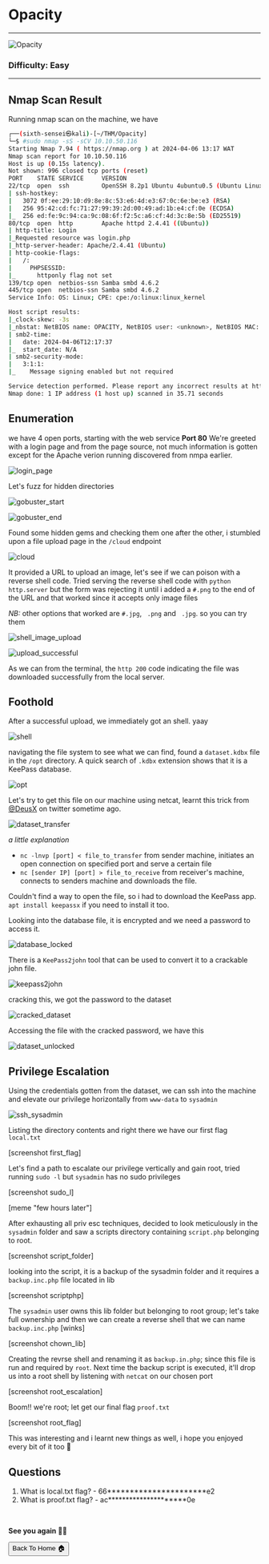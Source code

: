 # Opacity

***
![Opacity](https://tryhackme-images.s3.amazonaws.com/room-icons/328c078f7c5695439a46ba90ae48aaa0.png)

### Difficulty: Easy

***

## Nmap Scan Result

Running nmap scan on the machine, we have

```bash                                                                                 
┌──(sixth-sensei㉿kali)-[~/THM/Opacity]
└─$ #sudo nmap -sS -sCV 10.10.50.116
Starting Nmap 7.94 ( https://nmap.org ) at 2024-04-06 13:17 WAT
Nmap scan report for 10.10.50.116
Host is up (0.15s latency).
Not shown: 996 closed tcp ports (reset)
PORT    STATE SERVICE     VERSION
22/tcp  open  ssh         OpenSSH 8.2p1 Ubuntu 4ubuntu0.5 (Ubuntu Linux; protocol 2.0)
| ssh-hostkey: 
|   3072 0f:ee:29:10:d9:8e:8c:53:e6:4d:e3:67:0c:6e:be:e3 (RSA)
|   256 95:42:cd:fc:71:27:99:39:2d:00:49:ad:1b:e4:cf:0e (ECDSA)
|_  256 ed:fe:9c:94:ca:9c:08:6f:f2:5c:a6:cf:4d:3c:8e:5b (ED25519)
80/tcp  open  http        Apache httpd 2.4.41 ((Ubuntu))
| http-title: Login
|_Requested resource was login.php
|_http-server-header: Apache/2.4.41 (Ubuntu)
| http-cookie-flags: 
|   /: 
|     PHPSESSID: 
|_      httponly flag not set
139/tcp open  netbios-ssn Samba smbd 4.6.2
445/tcp open  netbios-ssn Samba smbd 4.6.2
Service Info: OS: Linux; CPE: cpe:/o:linux:linux_kernel

Host script results:
|_clock-skew: -3s
|_nbstat: NetBIOS name: OPACITY, NetBIOS user: <unknown>, NetBIOS MAC: <unknown> (unknown)
| smb2-time: 
|   date: 2024-04-06T12:17:37
|_  start_date: N/A
| smb2-security-mode: 
|   3:1:1: 
|_    Message signing enabled but not required

Service detection performed. Please report any incorrect results at https://nmap.org/submit/ .
Nmap done: 1 IP address (1 host up) scanned in 35.71 seconds

```

## Enumeration
we have 4 open ports, starting with the web service
**Port 80**
We're greeted with a login page and from the page source, not much information is gotten except for the Apache verion running discovered from nmpa earlier.

![login_page](https://github.com/sixth-sensei/sixth-sensei.github.io/assets/31647166/5957a736-269e-4da9-9694-4656a8f69d9b)

Let's fuzz for hidden directories

![gobuster_start](https://github.com/sixth-sensei/sixth-sensei.github.io/assets/31647166/5a0af5ad-81fb-4b00-b816-c61c15eaee74)

![gobuster_end](https://github.com/sixth-sensei/sixth-sensei.github.io/assets/31647166/49ea6f31-1efa-4cae-9cd9-51fe8b397f2d)

Found some hidden gems and checking them one after the other, i stumbled upon a file upload page in the `/cloud` endpoint

![cloud](https://github.com/sixth-sensei/sixth-sensei.github.io/assets/31647166/0ed029d4-67cd-42af-a8e4-722c089f25f1)

It provided a URL to upload an image, let's see if we can poison with a reverse shell code. Tried serving the reverse shell code with `python http.server` but the form was rejecting it until i added a `#.png` to the end of the URL and that worked since it accepts only image files

_NB:_ other options that worked are `#.jpg`, ` .png` and ` .jpg`. so you can try them

![shell_image_upload](https://github.com/sixth-sensei/sixth-sensei.github.io/assets/31647166/d466356d-22c7-4e34-a00d-d6180847115a)

![upload_successful](https://github.com/sixth-sensei/sixth-sensei.github.io/assets/31647166/68dbd4b8-0fac-4f6c-a29f-6ddb9a450e39)

As we can from the terminal, the `http 200` code indicating the file was downloaded successfully from the local server.

## Foothold

After a successful upload, we immediately got an shell. yaay 

![shell](https://github.com/sixth-sensei/sixth-sensei.github.io/assets/31647166/f8c5d0b4-0dbd-49c5-aeef-00054c554330)

navigating the file system to see what we can find, found a `dataset.kdbx` file in the `/opt` directory. A quick search of `.kdbx` extension shows that it is a KeePass database.

![opt](https://github.com/sixth-sensei/sixth-sensei.github.io/assets/31647166/e933fc75-877d-4055-93b6-6154b63db2d5)

Let's try to get this file on our machine using netcat, learnt this trick from [@DeusX](https://twitter.com/deusx_45) on twitter sometime ago.

![dataset_transfer](https://github.com/sixth-sensei/sixth-sensei.github.io/assets/31647166/05c01de4-7bfe-43e8-acd8-0fc3aa84e8da)

_a little explanation_

- `nc -lnvp [port] < file_to_transfer` from sender machine, initiates an open connection on specified port and serve a certain file
- `nc [sender IP] [port] > file_to_receive` from receiver's machine, connects to senders machine and downloads the file.

Couldn't find a way to open the file, so i had to download the KeePass app. `apt install keepassx` if you need to install it too.

Looking into the database file, it is encrypted and we need a password to access it. 

![database_locked](https://github.com/sixth-sensei/sixth-sensei.github.io/assets/31647166/a149eab9-c0ff-4498-a5a1-5e3fbe350957)

There is a `KeePass2john` tool that can be used to convert it to a crackable john file.

![keepass2john](https://github.com/sixth-sensei/sixth-sensei.github.io/assets/31647166/b5e31a96-72ef-4b82-97d0-c76fc60c85eb)

cracking this, we got the password to the dataset

![cracked_dataset](https://github.com/sixth-sensei/sixth-sensei.github.io/assets/31647166/9d9b0872-61fa-4661-810d-a7aab77e22d8)

Accessing the file with the cracked password, we have this

![dataset_unlocked](https://github.com/sixth-sensei/sixth-sensei.github.io/assets/31647166/adc160c5-4975-4763-b757-7fd7e4d4c35d)

## Privilege Escalation

Using the credentials gotten from the dataset, we can ssh into the machine and elevate our privilege horizontally from `www-data` to `sysadmin`

![ssh_sysadmin](https://github.com/sixth-sensei/sixth-sensei.github.io/assets/31647166/bf011dec-1ecf-4459-a7cf-e0214063e4f8)

Listing the directory contents and right there we have our first flag `local.txt`

[screenshot first_flag]

Let's find a path to escalate our privilege vertically and gain root, tried running `sudo -l` but `sysadmin` has no sudo privileges

[screenshot sudo_l]

[meme "few hours later"]

After exhausting all priv esc techniques, decided to look meticulously in the `sysadmin` folder and saw a scripts directory containing `script.php` belonging to root.

[screenshot script_folder]

looking into the script, it is a backup of the sysadmin folder and it requires a `backup.inc.php` file located in lib

[screenshot scriptphp]

The `sysadmin` user owns this lib folder but belonging to root group; let's take full ownership and then we can create a reverse shell that we can name `backup.inc.php` [winks]

[screenshot chown_lib]

Creating the revrse shell and renaming it as `backup.in.php`; since this file is run and required by `root`. Next time the backup script is executed, it'll drop us into a root shell by listening with `netcat` on our chosen port

[screenshot root_escalation]

Boom!! we're root; let get our final flag `proof.txt`

[screenshot root_flag]

This was interesting and i learnt new things as well, i hope you enjoyed every bit of it too 🤠



## Questions

1. What is local.txt flag? - 66**********************e2
2. What is proof.txt flag? - ac*********************0e

<br>

**See you again 👋🏽**


<button onclick="window.location.href='https://sixth-sensei.github.io';">Back To Home 🏠</button>


